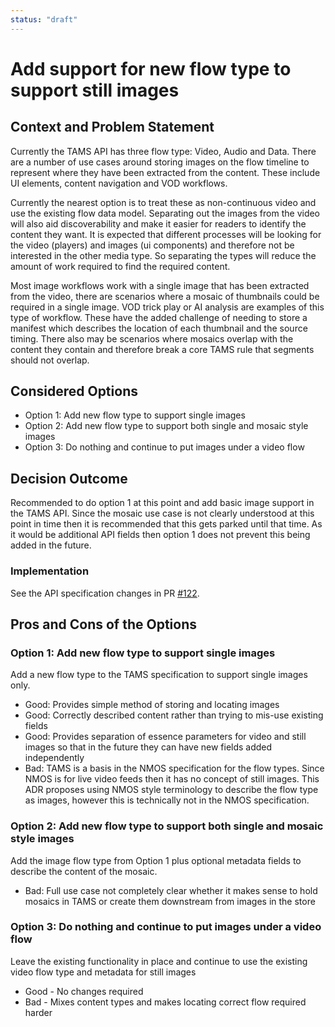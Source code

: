 ```yaml
---
status: "draft"
---
```

# Add support for new flow type to support still images  

## Context and Problem Statement

Currently the TAMS API has three flow type: Video, Audio and Data.  There are a number of use cases around storing images on the flow timeline to represent where they have been extracted from the content.  These include UI elements, content navigation and VOD workflows.

Currently the nearest option is to treat these as non-continuous video and use the existing flow data model.  Separating out the images from the video will also aid discoverability and make it easier for readers to identify the content they want.  It is expected that different processes will be looking for the video (players) and images (ui components) and therefore not be interested in the other media type.  So separating the types will reduce the amount of work required to find the required content.

Most image workflows work with a single image that has been extracted from the video, there are scenarios where a mosaic of thumbnails could be required in a single image.  VOD trick play or AI analysis are examples of this type of workflow.  These have the added challenge of needing to store a manifest which describes the location of each thumbnail and the source timing.  There also may be scenarios where mosaics overlap with the content they contain and therefore break a core TAMS rule that segments should not overlap.

## Considered Options

- Option 1: Add new flow type to support single images
- Option 2: Add new flow type to support both single and mosaic style images
- Option 3: Do nothing and continue to put images under a video flow

## Decision Outcome

Recommended to do option 1 at this point and add basic image support in the TAMS API.  Since the mosaic use case is not clearly understood at this point in time then it is recommended that this gets parked until that time.  As it would be additional API fields then option 1 does not prevent this being added in the future.

### Implementation

See the API specification changes in PR [#122](https://github.com/bbc/tams/pull/122).

## Pros and Cons of the Options

### Option 1: Add new flow type to support single images

Add a new flow type to the TAMS specification to support single images only.

- Good: Provides simple method of storing and locating images
- Good: Correctly described content rather than trying to mis-use existing fields
- Good: Provides separation of essence parameters for video and still images so that in the future they can have new fields added independently
- Bad: TAMS is a basis in the NMOS specification for the flow types.  Since NMOS is for live video feeds then it has no concept of still images.  This ADR proposes using NMOS style terminology to describe the flow type as images, however this is technically not in the NMOS specification.

### Option 2: Add new flow type to support both single and mosaic style images

Add the image flow type from Option 1 plus optional metadata fields to describe the content of the mosaic.

- Bad: Full use case not completely clear whether it makes sense to hold mosaics in TAMS or create them downstream from images in the store

### Option 3: Do nothing and continue to put images under a video flow

Leave the existing functionality in place and continue to use the existing video flow type and metadata for still images

- Good - No changes required
- Bad - Mixes content types and makes locating correct flow required harder

